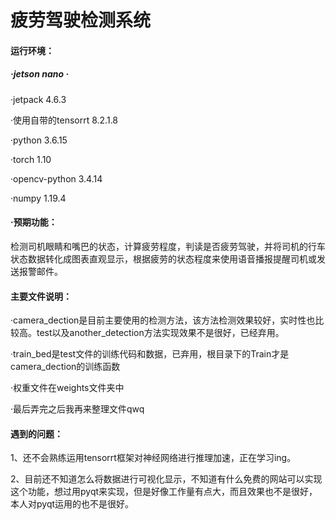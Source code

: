 # 疲劳驾驶检测系统

#### 运行环境：
##### ·jetson nano   ·
·jetpack 4.6.3 

·使用自带的tensorrt 8.2.1.8

·python 3.6.15

·torch 1.10

·opencv-python 3.4.14

·numpy 1.19.4

#### ·预期功能：
检测司机眼睛和嘴巴的状态，计算疲劳程度，判读是否疲劳驾驶，并将司机的行车状态数据转化成图表直观显示，根据疲劳的状态程度来使用语音播报提醒司机或发送报警邮件。

#### 主要文件说明：
·camera_dection是目前主要使用的检测方法，该方法检测效果较好，实时性也比较高。test以及another_detection方法实现效果不是很好，已经弃用。

·train_bed是test文件的训练代码和数据，已弃用，根目录下的Train才是camera_dection的训练函数

·权重文件在weights文件夹中

·最后弄完之后我再来整理文件qwq

#### 遇到的问题：
1、还不会熟练运用tensorrt框架对神经网络进行推理加速，正在学习ing。

2、目前还不知道怎么将数据进行可视化显示，不知道有什么免费的网站可以实现这个功能，想过用pyqt来实现，但是好像工作量有点大，而且效果也不是很好，本人对pyqt运用的也不是很好。
